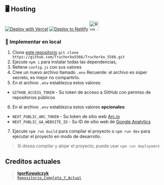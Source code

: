 ## 🖥️ Hosting

[![Deploy with Vercel](https://vercel.com/button)](<https://vercel.com/new/clone?repository-url=https%3A%2F%2Fgithub.com%2FTruchorko5566%2FTruchorko_5566.github.io&env=NEXT_PUBLIC_GA_WEBSITE_ID,NEXT_PUBLIC_ARC_TOKEN,GITHUB_ACCESS_TOKEN&envDescription=NEXT_PUBLIC_GA_WEBSITE_ID%20-%20Google%20Analytics%204%20website%20ID%20%7C%20NEXT_PUBLIC_ARC_TOKEN%20-%20Arc.io%20Website%20Token%20%7C%20GITHUB_ACCESS_TOKEN%20-%20Github%20Account%20Access%20token%20(REPO%2C%20USER%20Read%20perm)&envLink=https%3A%2F%2Fgithub.com%2FTruchorko5566%2FTruchorko_5566.github.io%2F&project-name=portfolio&repo-name=portfolio&redirect-url=https%3A%2F%2Ftruchorko5566.vercel.app&demo-title=Truchorko5566%20-%20Demo&demo-description=A%20sample%20(static)%20demo%20of%20this%20project%20hosted%20on%20Github&demo-url=https%3A%2F%2Ftruchorko5566.vercel.app&demo-image=https%3A%2F%2Ftruchorko5566.vercel.app/assets/banner.png>)
[![Deploy to Netlify](https://www.netlify.com/img/deploy/button.svg)](https://app.netlify.com/start/deploy?repository=https://github.com/Truchorko5566/Truchorko_5566.git)
<a href="https://repl.it/github/Truchorko5566/Truchorko_5566.git"><img src="https://repl.it/badge/github/Truchorko5566/Truchorko_5566.github.io" alt="Run on replit" height="32"/></a>

### 🔩 Implementar en local

1. Clone [este repositorio](https://github.com/Truchorko5566/Truchorko_5566) `git clone https://github.com/Truchorko5566/Truchorko_5566.git`
2. Ejecute `npm i` para instalar todas las dependencias,
3. Rellene `config.js` con sus valores
4. Cree un nuevo archivo llamado `.env` Recuerde: el archivo es súper secreto, es mejor no compartirlo.
5. En el archivo `.env` establezca estos valores:
- `GITHUB_ACCESS_TOKEN` - Su token de acceso a GitHub con permiso de repositorios públicos
6. En el archivo `.env` establezca estos valores **opcionales**:
- `NEXT_PUBLIC_ARC_TOKEN` - Su token de sitio web [Arc.io](https://arc.io)
- `NEXT_PUBLIC_GA_WEBSITE_ID` - Su ID de sitio web de [Google Analytics](https://analytics.google.com)
7. Ejecute `npm run build` para compilar el proyecto o `npm run dev` para ejecutar el proyecto en modo de desarrollo.
> Si desea compilar y alojar el proyecto, puede usar `npm run deployment`

## Creditos actuales

> [**IgorKowalczyk**](https://github.com/IgorKowalczyk) <br />
> [`Repositorio_Completo_Y_Actual`](https://github.com/IgorKowalczyk/igorkowalczyk.github.io.git)
